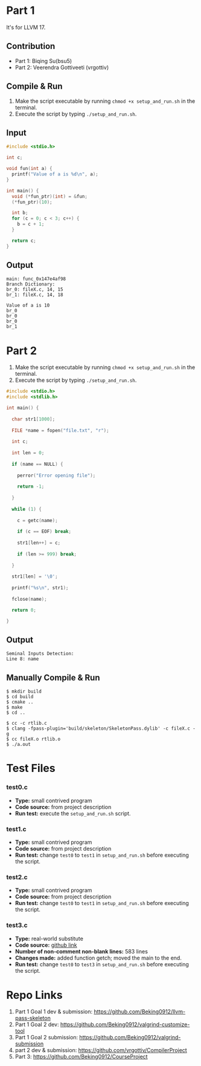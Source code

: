 # Part 1

It's for LLVM 17.

## Contribution
- Part 1: Biqing Su(bsu5)
- Part 2: Veerendra Gottiveeti (vrgottiv)

## Compile & Run
1. Make the script executable by running `chmod +x setup_and_run.sh` in the terminal.
2. Execute the script by typing `./setup_and_run.sh`.

## Input
```c
#include <stdio.h>

int c;

void fun(int a) {
  printf("Value of a is %d\n", a);
}

int main() {
  void (*fun_ptr)(int) = &fun;
  (*fun_ptr)(10);

  int b;
  for (c = 0; c < 3; c++) {
    b = c + 1;
  }

  return c;
}
```

## Output
```
main: func_0x147e4af98
Branch Dictionary:
br_0: fileX.c, 14, 15
br_1: fileX.c, 14, 18

Value of a is 10
br_0
br_0
br_0
br_1
```

# Part 2

1. Make the script executable by running `chmod +x setup_and_run.sh` in the terminal.
2. Execute the script by typing `./setup_and_run.sh`.

```c
#include <stdio.h>
#include <stdlib.h> 

int main() {
  
  char str1[1000]; 
  
  FILE *name = fopen("file.txt", "r"); 
  
  int c; 
    
  int len = 0;
    
  if (name == NULL) {
    
    perror("Error opening file");
    
    return -1;
  
  }
  
  while (1) {
  
    c = getc(name);
    
    if (c == EOF) break;
        
    str1[len++] = c;
        
    if (len >= 999) break; 
  
  }
    
  str1[len] = '\0'; 
    
  printf("%s\n", str1); 
  
  fclose(name);

  return 0;

}
```

## Output
```
Seminal Inputs Detection:
Line 8: name
```


## Manually Compile & Run
```
$ mkdir build
$ cd build
$ cmake ..
$ make
$ cd ..

$ cc -c rtlib.c
$ clang -fpass-plugin='build/skeleton/SkeletonPass.dylib' -c fileX.c -g
$ cc fileX.o rtlib.o
$ ./a.out
```

# Test Files

### **test0.c**
- **Type:** small contrived program
- **Code source:** from project description
- **Run test:** execute the `setup_and_run.sh` script.

### **test1.c**
- **Type:** small contrived program
- **Code source:** from project description
- **Run test:** change `test0` to `test1` in `setup_and_run.sh` before executing the script.

### **test2.c**
- **Type:** small contrived program
- **Code source:** from project description
- **Run test:** change `test0` to `test1` in `setup_and_run.sh` before executing the script.

### **test3.c**
- **Type:** real-world substitute
- **Code source:** [github link](https://github.com/ssoad/Employee-Management-System/blob/master/Employee%20Management%20System-github.c)
- **Number of non-comment non-blank lines:** 583 lines
- **Changes made:** added function getch; moved the main to the end.
- **Run test:** change `test0` to `test3` in `setup_and_run.sh` before executing the script.

# Repo Links
1. Part 1 Goal 1 dev & submission: https://github.com/Beking0912/llvm-pass-skeleton
2. Part 1 Goal 2 dev: https://github.com/Beking0912/valgrind-customize-tool
3. Part 1 Goal 2 submission: https://github.com/Beking0912/valgrind-submission
4. part 2 dev & submission: https://github.com/vrgottiv/CompilerProject
5. Part 3: https://github.com/Beking0912/CourseProject
